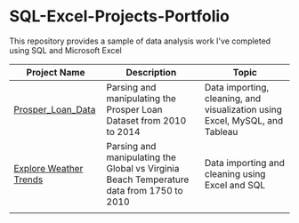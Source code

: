 # SQL-Excel-Projects-Portfolio
This repository provides a sample of data analysis work I've completed using SQL and Microsoft Excel

| Project Name  | Description | Topic |
| ------------- | ------------- | ------------- |
| [Prosper_Loan_Data](https://github.com/TristenS27/SQL-Excel-Projects-Portfolio/tree/main/Prosper_Loan_Data) | Parsing and manipulating the Prosper Loan Dataset from 2010 to 2014 | Data importing, cleaning, and visualization using Excel, MySQL, and Tableau |
| [Explore Weather Trends](https://github.com/TristenS27/SQL-Excel-Projects-Portfolio/tree/main/Explore_Weather_Trends) | Parsing and manipulating the Global vs Virginia Beach Temperature data from 1750 to 2010  | Data importing and cleaning using Excel and SQL |
|   |   |  |

